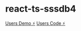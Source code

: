 # react-ts-sssdb4

[Users Demo ⚡️](https://react-ts-sssdb4.stackblitz.io/)
[Users Code ⚡️](https://stackblitz.com/edit/react-ts-sssdb4?file=README.md)
